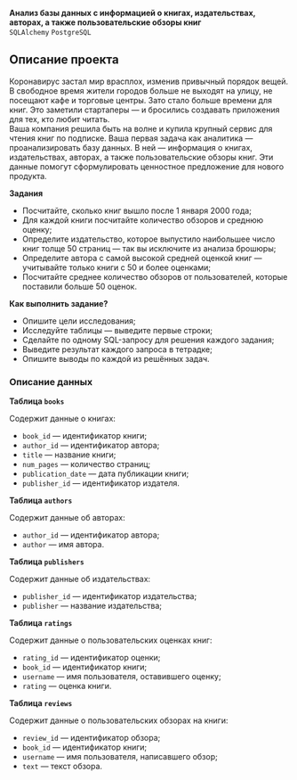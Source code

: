 **Анализ базы данных с информацией о книгах, издательствах, авторах, а также пользовательские обзоры книг**   
`SQLAlchemy` `PostgreSQL`   
   
## Описание проекта   
Коронавирус застал мир врасплох, изменив привычный порядок вещей. В свободное время жители городов больше не выходят на улицу, не посещают кафе и торговые центры. Зато стало больше времени для книг. Это заметили стартаперы — и бросились создавать приложения для тех, кто любит читать.    
Ваша компания решила быть на волне и купила крупный сервис для чтения книг по подписке. Ваша первая задача как аналитика — проанализировать базу данных.
В ней — информация о книгах, издательствах, авторах, а также пользовательские обзоры книг. Эти данные помогут сформулировать ценностное предложение для нового продукта.  
   
**Задания**

- Посчитайте, сколько книг вышло после 1 января 2000 года;
- Для каждой книги посчитайте количество обзоров и среднюю оценку;
- Определите издательство, которое выпустило наибольшее число книг толще 50 страниц — так вы исключите из анализа брошюры;
- Определите автора с самой высокой средней оценкой книг — учитывайте только книги с 50 и более оценками;
- Посчитайте среднее количество обзоров от пользователей, которые поставили больше 50 оценок.

**Как выполнить задание?**

- Опишите цели исследования;
- Исследуйте таблицы — выведите первые строки;
- Сделайте по одному SQL-запросу для решения каждого задания;
- Выведите результат каждого запроса в тетрадке;
- Опишите выводы по каждой из решённых задач.

### Описание данных

**Таблица `books`**   
   
Содержит данные о книгах:   
    
- `book_id` — идентификатор книги;  
- `author_id` — идентификатор автора;   
- `title` — название книги;   
- `num_pages` — количество страниц;   
- `publication_date` — дата публикации книги;   
- `publisher_id` — идентификатор издателя.   

**Таблица `authors`**   
   
Содержит данные об авторах:   
   
- `author_id` — идентификатор автора;   
- `author` — имя автора.   
   
**Таблица `publishers`**   
   
Содержит данные об издательствах:   

- `publisher_id` — идентификатор издательства;   
- `publisher` — название издательства;   
   
**Таблица `ratings`**   

Содержит данные о пользовательских оценках книг:   
   
- `rating_id` — идентификатор оценки;    
- `book_id` — идентификатор книги;    
- `username` — имя пользователя, оставившего оценку;   
- `rating` — оценка книги.  
   
**Таблица `reviews`**   
   
Содержит данные о пользовательских обзорах на книги:   
   
- `review_id` — идентификатор обзора;   
- `book_id` — идентификатор книги;   
- `username` — имя пользователя, написавшего обзор;   
- `text` — текст обзора.  
   
